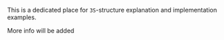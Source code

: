 This is a dedicated place for `3S`-structure explanation and implementation examples.

More info will be added
